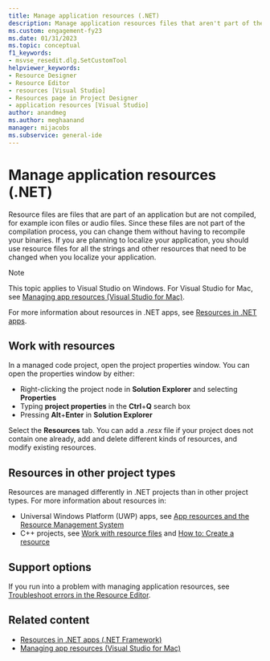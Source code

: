 ```yaml
---
title: Manage application resources (.NET)
description: Manage application resources files that aren't part of the compilation process in Visual Studio, such as icon files or audio files.
ms.custom: engagement-fy23
ms.date: 01/31/2023
ms.topic: conceptual
f1_keywords:
- msvse_resedit.dlg.SetCustomTool
helpviewer_keywords:
- Resource Designer
- Resource Editor
- resources [Visual Studio]
- Resources page in Project Designer
- application resources [Visual Studio]
author: anandmeg
ms.author: meghaanand
manager: mijacobs
ms.subservice: general-ide
---
```

# Manage application resources (.NET)

Resource files are files that are part of an application but are not compiled, for example icon files or audio files. Since these files are not part of the compilation process, you can change them without having to recompile your binaries. If you are planning to localize your application, you should use resource files for all the strings and other resources that need to be changed when you localize your application.

> [!NOTE]
> This topic applies to Visual Studio on Windows. For Visual Studio for Mac, see [Managing app resources (Visual Studio for Mac)](/visualstudio/mac/managing-app-resources).

For more information about resources in .NET apps, see [Resources in .NET apps](/dotnet/framework/resources/index).

## Work with resources

In a managed code project, open the project properties window. You can open the properties window by either:

- Right-clicking the project node in **Solution Explorer** and selecting **Properties**
- Typing **project properties** in the **Ctrl**+**Q** search box
- Pressing **Alt**+**Enter** in **Solution Explorer**

Select the **Resources** tab. You can add a *.resx* file if your project does not contain one already, add and delete different kinds of resources, and modify existing resources.

## Resources in other project types

Resources are managed differently in .NET projects than in other project types. For more information about resources in:

- Universal Windows Platform (UWP) apps, see [App resources and the Resource Management System](/windows/uwp/app-resources/)
- C++ projects, see [Work with resource files](/cpp/windows/working-with-resource-files) and [How to: Create a resource](/cpp/windows/how-to-create-a-resource)

## Support options

If you run into a problem with managing application resources, see [Troubleshoot errors in the Resource Editor](troubleshoot-resource-editor-errors.md).

## Related content

- [Resources in .NET apps (.NET Framework)](/dotnet/framework/resources/index)
- [Managing app resources (Visual Studio for Mac)](/visualstudio/mac/managing-app-resources)
